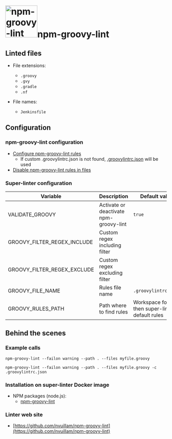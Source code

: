 <!-- markdownlint-disable MD033 MD041 -->
<!-- Generated by .automation/build.py, please do not update manually -->
# <a href="https://github.com/nvuillam/npm-groovy-lint" target="blank" title="Visit linter Web Site"><img src="https://repository-images.githubusercontent.com/240214900/1dcdef80-773c-11ea-8c94-305acc58f5c6" alt="npm-groovy-lint" height="100px"></a>npm-groovy-lint

## Linted files

- File extensions:
  - `.groovy`
  - `.gvy`
  - `.gradle`
  - `.nf`

- File names:
  - `Jenkinsfile`

## Configuration

### npm-groovy-lint configuration

- [Configure npm-groovy-lint rules](https://github.com/nvuillam/npm-groovy-lint#configuration)
  - If custom .groovylintrc.json is not found, [.groovylintrc.json](https://github.com/nvuillam/super-linter/tree/POC_RefactorInPython/TEMPLATES/.groovylintrc.json) will be used
- [Disable npm-groovy-lint rules in files](https://github.com/nvuillam/npm-groovy-lint#disabling-rules-in-source)

### Super-linter configuration

| Variable | Description | Default value |
| ----------------- | -------------- | -------------- |
| VALIDATE_GROOVY | Activate or deactivate npm-groovy-lint | `true` |
| GROOVY_FILTER_REGEX_INCLUDE | Custom regex including filter |  |
| GROOVY_FILTER_REGEX_EXCLUDE | Custom regex excluding filter |  |
| GROOVY_FILE_NAME | Rules file name | `.groovylintrc.json` |
| GROOVY_RULES_PATH | Path where to find rules | Workspace folder, then super-linter default rules |

## Behind the scenes

### Example calls

```shell
npm-groovy-lint --failon warning --path . --files myfile.groovy
```

```shell
npm-groovy-lint --failon warning --path . --files myfile.groovy -c .groovylintrc.json
```


### Installation on super-linter Docker image

- NPM packages (node.js):
  - [npm-groovy-lint](https://www.npmjs.com/package/npm-groovy-lint)

### Linter web site
- [https://github.com/nvuillam/npm-groovy-lint](https://github.com/nvuillam/npm-groovy-lint)

